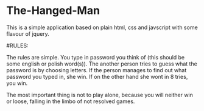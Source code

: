 # The-Hanged-Man

This is a simple application based on plain html, css and javscript with some flavour of jquery.

#RULES:

The rules are simple. You type in password you think of (this should be some english or polish word(s)).
The another person tries to guess what the password is by choosing letters.
If the person manages to find out what password you typed in, she win.
If on the other hand she wont in 8 tries, you win.

The most important thing is not to play alone, because you will neither win or loose, falling in the limbo of not resolved games.
